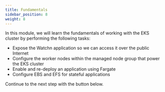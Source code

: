 ```yaml
---
title: Fundamentals
sidebar_position: 8
weight: 8
---
```


In this module, we will learn the fundamentals of working with the EKS cluster by performing the following tasks:
* Expose the Watchn application so we can access it over the public Internet
* Configure the worker nodes within the managed node group that power the EKS cluster
* Enable and re-deploy an application using Fargate
* Configure EBS and EFS for stateful applications

Continue to the next step with the button below.